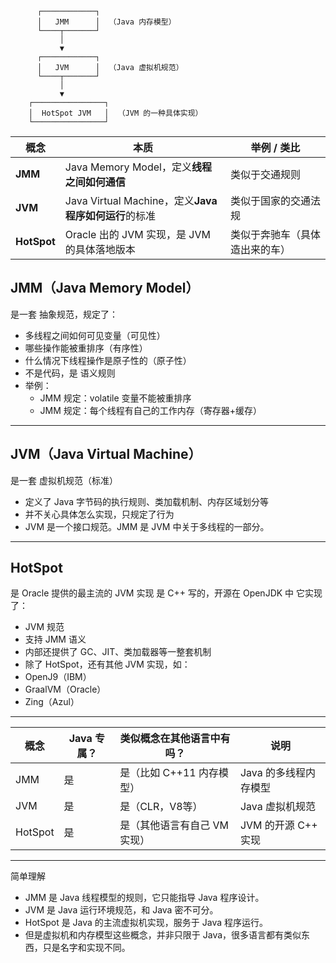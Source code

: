           ┌────────────┐
          │   JMM      │  （Java 内存模型）
          └────┬───────┘
               │
               ▼
          ┌────────────┐
          │   JVM      │  （Java 虚拟机规范）
          └────┬───────┘
               │
               ▼
        ┌────────────────┐
        │  HotSpot JVM   │  （JVM 的一种具体实现）
        └────────────────┘
| 概念          | 本质                                        | 举例 / 类比         |
| ----------- | ----------------------------------------- | --------------- |
| **JMM**     | Java Memory Model，定义**线程之间如何通信**          | 类似于交通规则         |
| **JVM**     | Java Virtual Machine，定义**Java 程序如何运行**的标准 | 类似于国家的交通法规      |
| **HotSpot** | Oracle 出的 JVM 实现，是 JVM 的具体落地版本            | 类似于奔驰车（具体造出来的车） |

## JMM（Java Memory Model）
是一套 抽象规范，规定了：  
- 多线程之间如何可见变量（可见性）
- 哪些操作能被重排序（有序性）
- 什么情况下线程操作是原子性的（原子性）
- 不是代码，是 语义规则
- 举例：
  - JMM 规定：volatile 变量不能被重排序
  - JMM 规定：每个线程有自己的工作内存（寄存器+缓存）  
---  
## JVM（Java Virtual Machine）
是一套 虚拟机规范（标准）
- 定义了 Java 字节码的执行规则、类加载机制、内存区域划分等
- 并不关心具体怎么实现，只规定了行为
- JVM 是一个接口规范。JMM 是 JVM 中关于多线程的一部分。  
---  
##  HotSpot
是 Oracle 提供的最主流的 JVM 实现 是 C++ 写的，开源在 OpenJDK 中 它实现了：
- JVM 规范
- 支持 JMM 语义
- 内部还提供了 GC、JIT、类加载器等一整套机制
- 除了 HotSpot，还有其他 JVM 实现，如：
- OpenJ9（IBM）
- GraalVM（Oracle）
- Zing（Azul）  
---  
| 概念      | Java 专属？ | 类似概念在其他语言中有吗？    | 说明             |
| ------- | -------- | ---------------- | -------------- |
| JMM     | 是        | 是（比如 C++11 内存模型） | Java 的多线程内存模型  |
| JVM     | 是        | 是（CLR，V8等）       | Java 虚拟机规范     |
| HotSpot | 是        | 是（其他语言有自己 VM 实现） | JVM 的开源 C++ 实现 |
---  
简单理解
- JMM 是 Java 线程模型的规则，它只能指导 Java 程序设计。
- JVM 是 Java 运行环境规范，和 Java 密不可分。
- HotSpot 是 Java 的主流虚拟机实现，服务于 Java 程序运行。
- 但是虚拟机和内存模型这些概念，并非只限于 Java，很多语言都有类似东西，只是名字和实现不同。